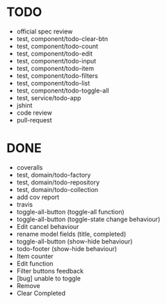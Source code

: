 # TODO
- official spec review
- test, component/todo-clear-btn
- test, component/todo-count
- test, component/todo-edit
- test, component/todo-input
- test, component/todo-item
- test, component/todo-filters
- test, component/todo-list
- test, component/todo-toggle-all
- test, service/todo-app
- jshint
- code review
- pull-request

# DONE
- coveralls
- test, domain/todo-factory
- test, domain/todo-repository
- test, domain/todo-collection
- add cov report
- travis
- toggle-all-button (toggle-all function)
- toggle-all-button (toggle-state change behaviour)
- Edit cancel behaviour
- rename model fields (title, completed)
- toggle-all-button (show-hide behaviour)
- todo-footer (show-hide behaviour)
- Item counter
- Edit function
- Filter buttons feedback
- [bug] unable to toggle
- Remove
- Clear Completed

